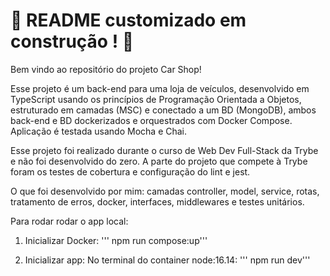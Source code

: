 # :construction: README customizado em construção ! :construction:
<!-- Olá, Tryber!
Esse é apenas um arquivo inicial para o README do seu projeto no qual você pode customizar e reutilizar todas as vezes que for executar o trybe-publisher.

Para deixá-lo com a sua cara, basta alterar o seguinte arquivo da sua máquina: ~/.student-repo-publisher/custom/_NEW_README.md

É essencial que você preencha esse documento por conta própria, ok?
Não deixe de usar nossas dicas de escrita de README de projetos, e deixe sua criatividade brilhar!
:warning: IMPORTANTE: você precisa deixar nítido:
- quais arquivos/pastas foram desenvolvidos por você; 
- quais arquivos/pastas foram desenvolvidos por outra pessoa estudante;
- quais arquivos/pastas foram desenvolvidos pela Trybe.
-->

Bem vindo ao repositório do projeto Car Shop!

Esse projeto é um back-end para uma loja de veículos, desenvolvido em TypeScript usando os princípios de Programação Orientada a Objetos, estruturado em camadas (MSC) e conectado a um BD (MongoDB), ambos back-end e BD dockerizados e orquestrados com Docker Compose. Aplicação é testada usando Mocha e Chai.

Esse projeto foi realizado durante o curso de Web Dev Full-Stack da Trybe e não foi desenvolvido do zero.
A parte do projeto que compete à Trybe foram os testes de cobertura e configuração do lint e jest.

O que foi desenvolvido por mim: camadas controller, model, service, rotas, tratamento de erros, docker, interfaces, middlewares e testes unitários.

Para rodar rodar o app local:
1. Inicializar Docker:
''' npm run compose:up'''

2. Inicializar app:
No terminal do container node:16.14:
''' npm run dev'''
